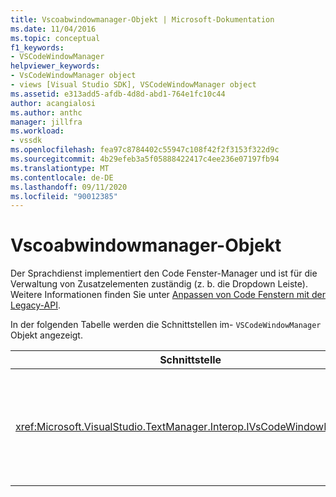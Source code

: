 ```yaml
---
title: Vscoabwindowmanager-Objekt | Microsoft-Dokumentation
ms.date: 11/04/2016
ms.topic: conceptual
f1_keywords:
- VSCodeWindowManager
helpviewer_keywords:
- VsCodeWindowManager object
- views [Visual Studio SDK], VSCodeWindowManager object
ms.assetid: e313add5-afdb-4d8d-abd1-764e1fc10c44
author: acangialosi
ms.author: anthc
manager: jillfra
ms.workload:
- vssdk
ms.openlocfilehash: fea97c8784402c55947c108f42f2f3153f322d9c
ms.sourcegitcommit: 4b29efeb3a5f05888422417c4ee236e07197fb94
ms.translationtype: MT
ms.contentlocale: de-DE
ms.lasthandoff: 09/11/2020
ms.locfileid: "90012385"
---
```

# <a name="vscodewindowmanager-object"></a>Vscoabwindowmanager-Objekt

Der Sprachdienst implementiert den Code Fenster-Manager und ist für die Verwaltung von Zusatzelementen zuständig (z. b. die Dropdown Leiste). Weitere Informationen finden Sie unter [Anpassen von Code Fenstern mit der Legacy-API](../vs-2015/extensibility/customizing-code-windows-by-using-the-legacy-api.md?view=vs-2015).

In der folgenden Tabelle werden die Schnittstellen im- `VSCodeWindowManager` Objekt angezeigt.

|Schnittstelle|BESCHREIBUNG|
|---------------|-----------------|
|<xref:Microsoft.VisualStudio.TextManager.Interop.IVsCodeWindowManager>|Ermöglicht das Hinzufügen oder Entfernen von Zusatzelemente (z. b. Dropdown leisten) zu einem Code Fenster.|